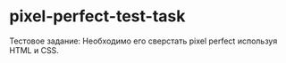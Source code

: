 # pixel-perfect-test-task

Тестовое задание: Необходимо его сверстать pixel perfect используя HTML и CSS.
